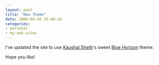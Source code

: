 ```yaml
---
layout: post
title: "New Theme"
date: 2006-04-26 15:40:14
categories:
- personal
- my-web-sites
---
```

I've updated the site to use [Kaushal Sheth](http://www.kaushalsheth.com/)'s
sweet [Blue Horizon](http://www.kaushalsheth.com/blue-horizon-wordpress-theme-with-sidebar-widget-support/ "Blue Horizon Theme") theme.

Hope you like!
